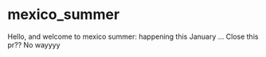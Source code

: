 # mexico_summer

Hello, and welcome to mexico summer:
happening this January ...
Close this pr??
No wayyyy
